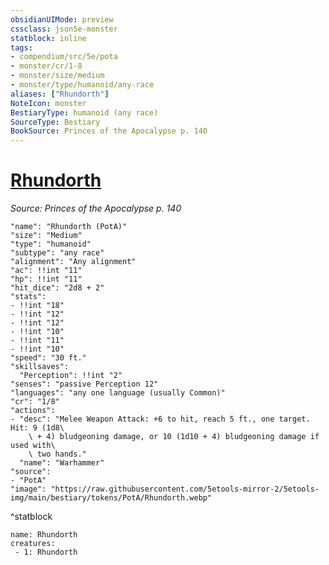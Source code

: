 ```yaml
---
obsidianUIMode: preview
cssclass: json5e-monster
statblock: inline
tags:
- compendium/src/5e/pota
- monster/cr/1-8
- monster/size/medium
- monster/type/humanoid/any-race
aliases: ["Rhundorth"]
NoteIcon: monster
BestiaryType: humanoid (any race)
SourceType: Bestiary
BookSource: Princes of the Apocalypse p. 140
---
```

# [Rhundorth](2-Mechanics/CLI/bestiary/npc/rhundorth-pota.md)
*Source: Princes of the Apocalypse p. 140*  

```statblock
"name": "Rhundorth (PotA)"
"size": "Medium"
"type": "humanoid"
"subtype": "any race"
"alignment": "Any alignment"
"ac": !!int "11"
"hp": !!int "11"
"hit_dice": "2d8 + 2"
"stats":
- !!int "18"
- !!int "12"
- !!int "12"
- !!int "10"
- !!int "11"
- !!int "10"
"speed": "30 ft."
"skillsaves":
  "Perception": !!int "2"
"senses": "passive Perception 12"
"languages": "any one language (usually Common)"
"cr": "1/8"
"actions":
- "desc": "Melee Weapon Attack: +6 to hit, reach 5 ft., one target. Hit: 9 (1d8\
    \ + 4) bludgeoning damage, or 10 (1d10 + 4) bludgeoning damage if used with\
    \ two hands."
  "name": "Warhammer"
"source":
- "PotA"
"image": "https://raw.githubusercontent.com/5etools-mirror-2/5etools-img/main/bestiary/tokens/PotA/Rhundorth.webp"
```
^statblock

```encounter-table
name: Rhundorth
creatures:
 - 1: Rhundorth
```